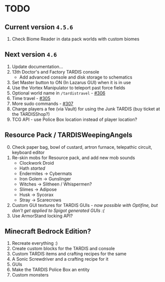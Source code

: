 # TODO

## Current version `4.5.6`

1. Check Biome Reader in data pack worlds with custom biomes

## Next version `4.6`

1. Update documentation...
2. 13th Doctor's and Factory TARDIS console
	* Add advanced console and disk storage to schematics
3. Set Master button to ON (In Lazarus GUI) when it is in use
4. Use the Vortex Manipulator to teleport past force fields
5. Optional world name in `/tardistravel` - [#306](https://github.com/eccentricdevotion/TARDIS/issues/306)
6. Time travel - [#305](https://github.com/eccentricdevotion/TARDIS/issues/305)
7. More sudo commands - [#307](https://github.com/eccentricdevotion/TARDIS/issues/307)
8. Charge players a fee (via Vault) for using the Junk TARDIS (buy ticket at the TARDISShop?)
9. TCG API - use Police Box location instead of player location?

## Resource Pack / TARDISWeepingAngels

0. Check paper bag, bowl of custard, artron furnace, telepathic circuit, keyboard editor
1. Re-skin mobs for Resource pack, and add new mob sounds
	* Clockwork Droid
	* Hath _started_
	* Endermites -> Cybermats
	* Iron Golem -> Gunslinger
	* Witches -> Slitheen / Whispermen?
	* Slimes -> Adipose
	* Husk -> Sycorax
	* Stray -> Scarecrows
2. Custom GUI textures for TARDIS GUIs - _now possible with Optifine, but don't get applied to Spigot generated GUIs :(_
3. Use ArmorStand locking API?

## Minecraft Bedrock Edition?

1. Recreate everything :)
2. Create custom blocks for the TARDIS and console
3. Custom TARDIS items and crafting recipes for the same
4. A Sonic Screwdriver and a crafting recipe for it
5. GUIs
6. Make the TARDIS Police Box an entity
7. Custom monsters
